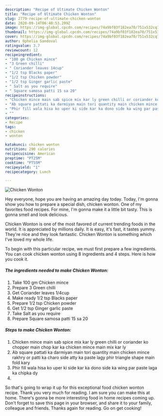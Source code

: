 ```yaml
---
description: "Recipe of Ultimate Chicken Wonton"
title: "Recipe of Ultimate Chicken Wonton"
slug: 2779-recipe-of-ultimate-chicken-wonton
date: 2020-09-14T06:40:53.299Z
image: https://img-global.cpcdn.com/recipes/74a9bf03f182ea70/751x532cq70/chicken-wonton-recipe-main-photo.jpg
thumbnail: https://img-global.cpcdn.com/recipes/74a9bf03f182ea70/751x532cq70/chicken-wonton-recipe-main-photo.jpg
cover: https://img-global.cpcdn.com/recipes/74a9bf03f182ea70/751x532cq70/chicken-wonton-recipe-main-photo.jpg
author: Ophelia Sandoval
ratingvalue: 3.7
reviewcount: 12
recipeingredient:
- "100 gm Chicken mince"
- "3 Green chilli"
- " Coriander leaves 14cup"
- "1/2 tsp Blacks paper"
- "1/2 tsp Chicken powder"
- "1/2 tsp Ginger garlic paste"
- " Salt as you require"
- " Square samosa patti 15 sa 20"
recipeinstructions:
- "Chicken mince main sab spice mix kar ly green chilli or coriander ko chopper main chop kar ka chicken mince main mix kar ly"
- "Ab square pattati ka darmiyan main tori quantity main chicken mince rakhry or patti ka charo side atty ka paste lagy phir triangle shape main fold kary"
- "Phir fill wala hisa ko uper ki side kar ka dono side ka wing par paste laga ka chipka dy"
- ""
categories:
- Recipe
tags:
- chicken
- wonton

katakunci: chicken wonton 
nutrition: 290 calories
recipecuisine: American
preptime: "PT25M"
cooktime: "PT55M"
recipeyield: "1"
recipecategory: Lunch

---
```



![Chicken Wonton](https://img-global.cpcdn.com/recipes/74a9bf03f182ea70/751x532cq70/chicken-wonton-recipe-main-photo.jpg)

Hey everyone, hope you are having an amazing day today. Today, I'm gonna show you how to prepare a special dish, chicken wonton. One of my favorites food recipes. For mine, I'm gonna make it a little bit tasty. This is gonna smell and look delicious.



Chicken Wonton is one of the most favored of current trending foods in the world. It is appreciated by millions daily. It is easy, it's fast, it tastes yummy. They're nice and they look fantastic. Chicken Wonton is something which I've loved my whole life.


To begin with this particular recipe, we must first prepare a few ingredients. You can cook chicken wonton using 8 ingredients and 4 steps. Here is how you cook it.

<!--inarticleads1-->

##### The ingredients needed to make Chicken Wonton:

1. Take 100 gm Chicken mince
1. Prepare 3 Green chilli
1. Get  Coriander leaves 1/4cup
1. Make ready 1/2 tsp Blacks paper
1. Prepare 1/2 tsp Chicken powder
1. Get 1/2 tsp Ginger garlic paste
1. Take  Salt as you require
1. Prepare  Square samosa patti 15 sa 20




<!--inarticleads2-->

##### Steps to make Chicken Wonton:

1. Chicken mince main sab spice mix kar ly green chilli or coriander ko chopper main chop kar ka chicken mince main mix kar ly
1. Ab square pattati ka darmiyan main tori quantity main chicken mince rakhry or patti ka charo side atty ka paste lagy phir triangle shape main fold kary
1. Phir fill wala hisa ko uper ki side kar ka dono side ka wing par paste laga ka chipka dy
1. 




So that's going to wrap it up for this exceptional food chicken wonton recipe. Thank you very much for reading. I am sure you can make this at home. There's gonna be more interesting food in home recipes coming up. Don't forget to save this page in your browser, and share it to your family, colleague and friends. Thanks again for reading. Go on get cooking!
